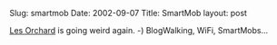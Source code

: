 Slug: smartmob
Date: 2002-09-07
Title: SmartMob
layout: post

<a href="http://www.decafbad.com/">Les Orchard</a> is going weird again. -) BlogWalking, WiFi, SmartMobs...
